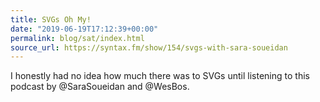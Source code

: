 ```yaml
---
title: SVGs Oh My!
date: "2019-06-19T17:12:39+00:00"
permalink: blog/sat/index.html
source_url: https://syntax.fm/show/154/svgs-with-sara-soueidan
---
```


I honestly had no idea how much there was to SVGs until listening to this podcast by @SaraSoueidan and @WesBos.
